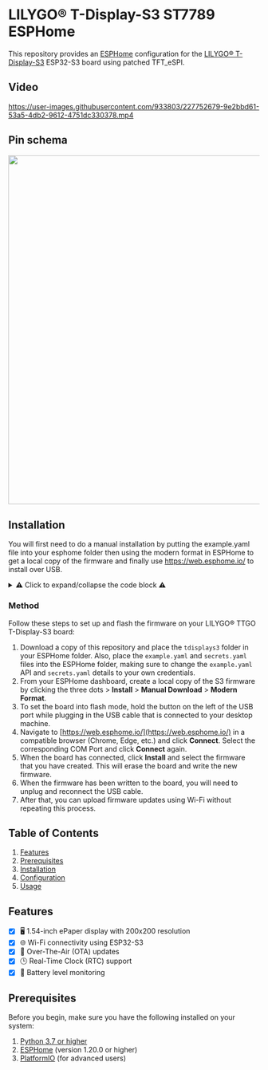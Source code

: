 # LILYGO® T-Display-S3 ST7789 ESPHome
This repository provides an [ESPHome](https://esphome.io/) configuration for the [LILYGO® T-Display-S3](https://github.com/Xinyuan-LilyGO/T-Display-S3)
ESP32-S3 board using patched TFT_eSPI.

## Video
https://user-images.githubusercontent.com/933803/227752679-9e2bbd61-53a5-4db2-9612-4751dc330378.mp4

## Pin schema
<center>
  <img src="https://user-images.githubusercontent.com/933803/227753586-71e51665-4944-4798-b52a-e430b9fb78e7.jpg" width="700px">
</center>

## Installation
You will first need to do a manual installation by putting the example.yaml file into your esphome folder then using the modern format in ESPHome to get a local copy of the firmware and finally use https://web.esphome.io/ to install over USB.

<details>
<summary>⚠ Click to expand/collapse the code block ⚠</summary>

```yaml
esphome:
  name: s3

external_components:
  - source: github://landonr/lilygo-tdisplays3-esphome
    components: [tdisplays3]

esp32:
  board: esp32-s3-devkitc-1
  variant: esp32s3
  framework:
    type: arduino

# Enable Home Assistant API
api:

ota:
  password: "6ada29f6f41ce1685d29d406efd25fa4"

wifi:
  ssid: !secret wifi_ssid
  password: !secret wifi_password

time:
  - platform: homeassistant
    id: ha_time

switch:
  - platform: gpio
    pin: GPIO38
    name: "Backlight"
    id: backlight
    internal: true
    restore_mode: RESTORE_DEFAULT_ON

font:
  - file: "gfonts://Roboto"
    id: roboto
    size: 30

display:
  - platform: tdisplays3
    id: disp
    update_interval: 1s
    rotation: 270
    lambda: |-
      it.printf(20, 70, id(roboto), Color(255, 0, 0), id(ha_time).now().strftime("%Y-%m-%d %H:%M:%S").c_str());
</details>
```
</details>


### Method

Follow these steps to set up and flash the firmware on your LILYGO® TTGO T-Display-S3 board:

1. Download a copy of this repository and place the `tdisplays3` folder in your ESPHome folder. Also, place the `example.yaml` and `secrets.yaml` files into the ESPHome folder, making sure to change the `example.yaml` API and `secrets.yaml` details to your own credentials.
2. From your ESPHome dashboard, create a local copy of the S3 firmware by clicking the three dots > **Install** > **Manual Download** > **Modern Format**.
3. To set the board into flash mode, hold the button on the left of the USB port while plugging in the USB cable that is connected to your desktop machine.
4. Navigate to [https://web.esphome.io/](https://web.esphome.io/) in a compatible browser (Chrome, Edge, etc.) and click **Connect**. Select the corresponding COM Port and click **Connect** again.
5. When the board has connected, click **Install** and select the firmware that you have created. This will erase the board and write the new firmware.
6. When the firmware has been written to the board, you will need to unplug and reconnect the USB cable.
7. After that, you can upload firmware updates using Wi-Fi without repeating this process.


## Table of Contents

1. [Features](#features)
2. [Prerequisites](#prerequisites)
3. [Installation](#installation)
4. [Configuration](#configuration)
5. [Usage](#usage)

## Features

- [x] 🖥️ 1.54-inch ePaper display with 200x200 resolution
- [x] 🌐 Wi-Fi connectivity using ESP32-S3
- [x] 🔄 Over-The-Air (OTA) updates
- [x] 🕒 Real-Time Clock (RTC) support
- [x] 🔋 Battery level monitoring

## Prerequisites

Before you begin, make sure you have the following installed on your system:

1. [Python 3.7 or higher](https://www.python.org/downloads/)
2. [ESPHome](https://esphome.io/) (version 1.20.0 or higher)
3. [PlatformIO](https://platformio.org/) (for advanced users)
